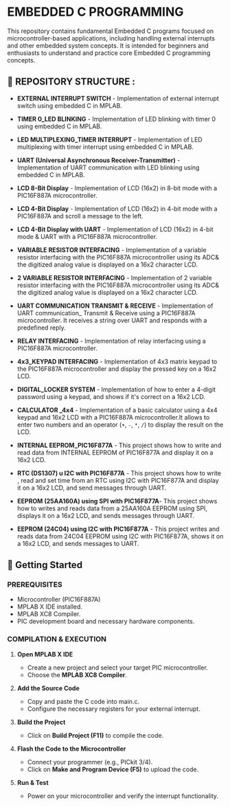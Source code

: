 # EMBEDDED C PROGRAMMING 

This repository contains fundamental Embedded C programs focused on microcontroller-based applications, including handling external interrupts and other embedded system concepts. It is intended for beginners and enthusiasts to understand and practice core Embedded C programming concepts.

## 📂 REPOSITORY STRUCTURE : 

- **EXTERNAL INTERRUPT SWITCH** - Implementation of external interrupt switch using embedded C in MPLAB.

- **TIMER 0_LED BLINKING** - Implementation of LED blinking with timer 0 using embedded C in MPLAB.

- **LED MULTIPLEXING_TIMER INTERRUPT** - Implementation of  LED multiplexing with timer interrupt using embedded C in MPLAB.

- **UART (Universal Asynchronous Receiver-Transmitter)** - Implementation of UART communication with LED blinking using  embedded C in MPLAB.

- **LCD 8-Bit Display** - lmplementation of LCD (16x2) in 8-bit mode with a PIC16F887A microcontroller.

- **LCD 4-Bit Display** - lmplementation of LCD (16x2) in 4-bit mode with a PIC16F887A and scroll a message to the left.

- **LCD 4-Bit Display with UART** - lmplementation of LCD (16x2) in 4-bit mode & UART with a PIC16F887A microcontroller.

- **VARIABLE RESISTOR INTERFACING** - Implementation of a variable resistor interfacing with the PIC16F887A microcontroller
using its ADC& the digitized analog value is displayed on a 16x2 character LCD.     

- **2 VARIABLE RESISTOR INTERFACING** - Implementation of 2 variable resistor interfacing with the PIC16F887A microcontroller
using its ADC& the digitized analog value is displayed on a 16x2 character LCD. 

- **UART COMMUNICATION TRANSMIT & RECEIVE** - Implementation of UART communication_ Transmit & Receive using a PIC16F887A microcontroller. It receives a string over UART and responds with a predefined reply.

- **RELAY INTERFACING** - Implementation of relay interfacing using a PIC16F887A microcontroller.

- **4x3_KEYPAD INTERFACING** - Implementation of 4x3 matrix keypad to the PIC16F887A microcontroller and display the pressed key on a 16x2 LCD.

- **DIGITAL_LOCKER SYSTEM** - Implementation of how to enter a 4-digit password using a keypad, and shows if it's correct on a 16x2 LCD.

- **CALCULATOR _4x4** - Implementation of a basic calculator using a 4x4 keypad and 16x2 LCD with a PIC16F887A microcontroller.It allows to enter two numbers and an operator (`+`, `-`, `*`, `/`) to display the result on the LCD.

- **INTERNAL EEPROM_PIC16F877A** - This project shows how to write and read data from INTERNAL EEPROM of PIC16F877A and display it on a 16x2 LCD.

- **RTC (DS1307) u I2C with PIC16F877A** - This project shows how to write , read and set time from an RTC using I2C with PIC16F877A and display it on a 16x2 LCD, and send messages through UART.

- **EEPROM (25AA160A) using SPI with PIC16F877A**- This project shows how to writes and reads data from a 25AA160A EEPROM using SPI, displays it on a 16x2 LCD, and sends messages through UART.

- **EEPROM (24C04) using I2C with PIC16F877A** - This project writes and reads data from 24C04 EEPROM using I2C with PIC16F877A, shows it on a 16x2 LCD, and sends messages to UART.


                                                                           
## 🔧 Getting Started  

### PREREQUISITES  

- Microcontroller (PIC16F887A)  
- MPLAB X IDE installed.  
- MPLAB XC8 Compiler.  
- PIC development board and necessary hardware components.  

### COMPILATION & EXECUTION

1. **Open MPLAB X IDE**  
   - Create a new project and select your target PIC microcontroller.  
   - Choose the **MPLAB XC8 Compiler**.  

2. **Add the Source Code**  
   - Copy and paste the C code into main.c.  
   - Configure the necessary registers for your external interrupt.  

3. **Build the Project**  
   - Click on **Build Project (F11)** to compile the code.  

4. **Flash the Code to the Microcontroller**  
   - Connect your programmer (e.g., PICkit 3/4).  
   - Click on **Make and Program Device (F5)** to upload the code.  

5. **Run & Test**  
   - Power on your microcontroller and verify the interrupt functionality. 